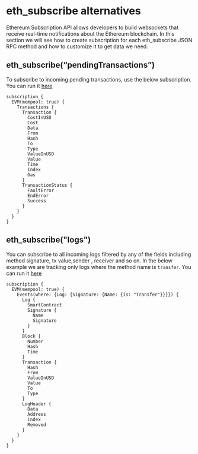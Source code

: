 # eth_subscribe alternatives

Ethereum Subscription API allows developers to build websockets that receive real-time notifications about the Ethereum blockchain. In this section we will see how to create subscription for each eth_subscribe JSON RPC method and how to customize it to get data we need.

## eth_subscribe(“pendingTransactions”)


To subscribe to incoming pending transactions, use the below subscription. You can run it [here](https://ide.bitquery.io/eth_subscribependingTransactions)

```
subscription {
  EVM(mempool: true) {
    Transactions {
      Transaction {
        CostInUSD
        Cost
        Data
        From
        Hash
        To
        Type
        ValueInUSD
        Value
        Time
        Index
        Gas
      }
      TransactionStatus {
        FaultError
        EndError
        Success
      }
    }
  }
}

```




## eth_subscribe("logs")

You can subscribe to all incoming logs filtered by any of the fields including method signature, tx value,sender , receiver and so on. In the below example we are tracking only logs where the method name is `transfer`. You can run it [here](https://ide.bitquery.io/eth_subscribelogs)

```
subscription {
  EVM(mempool: true) {
    Events(where: {Log: {Signature: {Name: {is: "Transfer"}}}}) {
      Log {
        SmartContract
        Signature {
          Name
          Signature
        }
      }
      Block {
        Number
        Hash
        Time
      }
      Transaction {
        Hash
        From
        ValueInUSD
        Value
        To
        Type
      }
      LogHeader {
        Data
        Address
        Index
        Removed
      }
    }
  }
}


```

